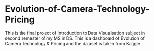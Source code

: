 # Evolution-of-Camera-Technology-Pricing
This is the final project of Introduction to Data Visualisation subject in second semester of  my MS in DS. This is a dashboard of Evolution of Camera Technology &amp; Pricing and the dataset is taken from Kaggle
